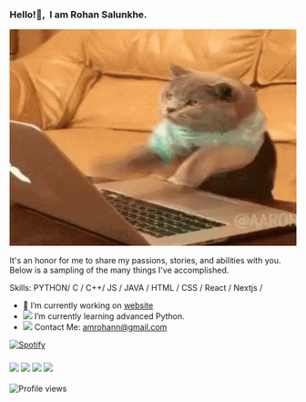 ### Hello!👋,&nbsp; I am Rohan Salunkhe.
<p align="center">
  <img width=600px, height= 380vh src="banner.gif"/>
</p>

It's an honor for me to share my passions, stories, and abilities with you. Below is a sampling of the many things I've accomplished.

Skills: PYTHON/ C / C++/ JS / JAVA / HTML / CSS / React / Nextjs /
- 🔭 I’m currently working on [website](https://rohan.ml)
- <img src="https://img.icons8.com/color/12/fa314a/critical-thinking--v2.png"/> I’m currently learning advanced Python.
- <img src="https://img.icons8.com/ios-filled/12/fa314a/speech-bubble--v2.png"/> Contact Me: amrohann@gmail.com

[![Spotify](https://myspotify-api.vercel.app/api/spotify)](https://open.spotify.com/user/USER_NAME)

### [<img src="https://img.icons8.com/ios/30/fa314a/instagram-new--v3.png"/>](https://www.instagram.com/amrohann/) [<img src="https://img.icons8.com/ios/30/fa314a/facebook--v2.png"/>](https://www.facebook.com/amrohann) [<img src="https://img.icons8.com/ios/30/fa314a/twitter-circled--v2.png"/>](https://twitter.com/Amrohann) [<img src="https://img.icons8.com/ios/30/fa314a/github.png"/>](https://github.com/amrohan)
![Profile views](https://gpvc.arturio.dev/amrohan)  

